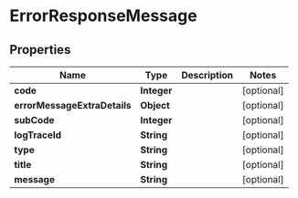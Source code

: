 

# ErrorResponseMessage


## Properties

Name | Type | Description | Notes
------------ | ------------- | ------------- | -------------
**code** | **Integer** |  |  [optional]
**errorMessageExtraDetails** | **Object** |  |  [optional]
**subCode** | **Integer** |  |  [optional]
**logTraceId** | **String** |  |  [optional]
**type** | **String** |  |  [optional]
**title** | **String** |  |  [optional]
**message** | **String** |  |  [optional]



